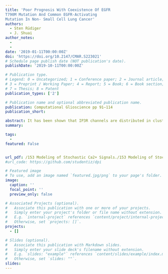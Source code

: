 ```yaml
---
title: 'Poor Prognosis With Coexistence Of EGFR
T790M Mutation And Common EGFR-Activating
Mutation In Non- Small Cell Lung Cancer'
authors:
  - Sten Rüdiger
  - J. Shuai
author_notes:
  - 
  - 
date: '2019-01-11T00:00:00Z'
doi: 'https://doi.org/10.2147/CMAR.S223021'
# Schedule page publish date (NOT publication's date).
publishDate: '2019-10-11T00:00:00Z'

# Publication type.
# Legend: 0 = Uncategorized; 1 = Conference paper; 2 = Journal article;
# 3 = Preprint / Working Paper; 4 = Report; 5 = Book; 6 = Book section;
# 7 = Thesis; 8 = Patent
publication_types: ['2']

# Publication name and optional abbreviated publication name.
publication: Computational Glioscience pp 91–114
publication_short: 

abstract: It has been shown that IP3R channels are distributed in clusters on the membrane of the endoplasmic reticulum,generating Ca2+ signals on multiple scales from local puffs to global intra- and intercellular waves. Local Ca2+ puffs released from a cluster of IP3R s are strongly stochastic. The most obvious source of noise for puffs is the small number of channels within a cluster. In this chapter we discuss the simulation of stochastic Ca2+ signals. Various simulation methods such as the Gillespie algorithm, a two-state Markovian chain, and gate-based and channel-based Langevin approaches have been introduced for use in the study of stochastic gating dynamics of IP3R channels. Combining the stochastic channel dynamics with the deterministic simulation the Ca2+ diffusion process, the fluctuating Ca2+ signals,including puffs and both intra- and intercellular waves, can be investigated by hybrid models.
summary: 

tags:
  - 
featured: False


url_pdf: /153 Modeling of Stochastic Ca2+ Signals./153 Modeling of Stochastic Ca2+ Signals..pdf
#url_code: https://github.com/studentiz/dpi

# Featured image
# To use, add an image named `featured.jpg/png` to your page's folder.
image:
  caption: ''
  focal_point: ''
  preview_only: false

# Associated Projects (optional).
#   Associate this publication with one or more of your projects.
#   Simply enter your project's folder or file name without extension.
#   E.g. `internal-project` references `content/project/internal-project/index.md`.
#   Otherwise, set `projects: []`.
projects:
  - []

# Slides (optional).
#   Associate this publication with Markdown slides.
#   Simply enter your slide deck's filename without extension.
#   E.g. `slides: "example"` references `content/slides/example/index.md`.
#   Otherwise, set `slides: ""`.
slides:
---
```



